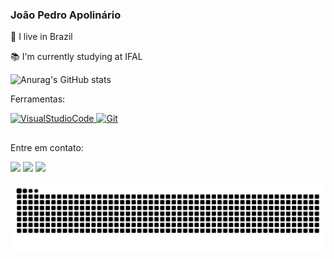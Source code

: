 ### João Pedro Apolinário


🌆 I live in Brazil

📚 I'm currently studying at IFAL



![Anurag's GitHub stats](https://github-readme-stats.vercel.app/api?username=joaooapolinario&show_icons=true&theme=radical)


<p align=""left>
    Ferramentas:
</p>
<p align="left">
    <a href="#">
        <img src="https://img.shields.io/badge/Visual_Studio_Code-0078D4?style=for-the-badge&logo=visual%20studio%20code&logoColor=white" alt="VisualStudioCode">
    </a>
    <a href="#">
        <img src="https://img.shields.io/badge/Git-F05032?style=for-the-badge&logo=git&logoColor=white" alt="Git">
    </a>
</p>

 ##
 
<div> 
    <p align=""left>
    Entre em contato:
</p>

  <a href="https://instagram.com/joaoo.apolinario" target="_blank"><img src="https://img.shields.io/badge/-Instagram-%23E4405F?style=for-the-badge&logo=instagram&logoColor=white" target="_blank"></a>
  <a href = "mailto: joaopedrodacosta2014@hotmail.com"><img src="https://img.shields.io/badge/-Gmail-%23333?style=for-the-badge&logo=gmail&logoColor=white" target="_blank"></a>
  <a href="https://www.linkedin.com/in/joao-pedro-b134a5202/" target="_blank"><img src="https://img.shields.io/badge/-LinkedIn-%230077B5?style=for-the-badge&logo=linkedin&logoColor=white" target="_blank"></a> 
 
  ![Snake animation](https://github.com/joaooapolinario/joaooapolinario/blob/output/github-contribution-grid-snake.svg)
 
</div>

 
